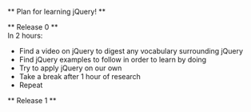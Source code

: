 ** Plan for learning jQuery! **


** Release 0 **  
In 2 hours:  
* Find a video on jQuery to digest any vocabulary surrounding jQuery  
* Find jQuery examples to follow in order to learn by doing
* Try to apply jQuery on our own  
* Take a break after 1 hour of research
* Repeat

** Release 1 ** 
